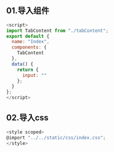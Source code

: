 

## 01.导入组件

```js
<script>
import TabContent from "./tabContent";
export default {
  name: "Index",
  components: {
    TabContent
  },
  data() {
    return {
      input: ""
    };
  }
};
</script>
```



## 02.导入css

```js
<style scoped>
@import "../../static/css/index.css";
</style>
```

